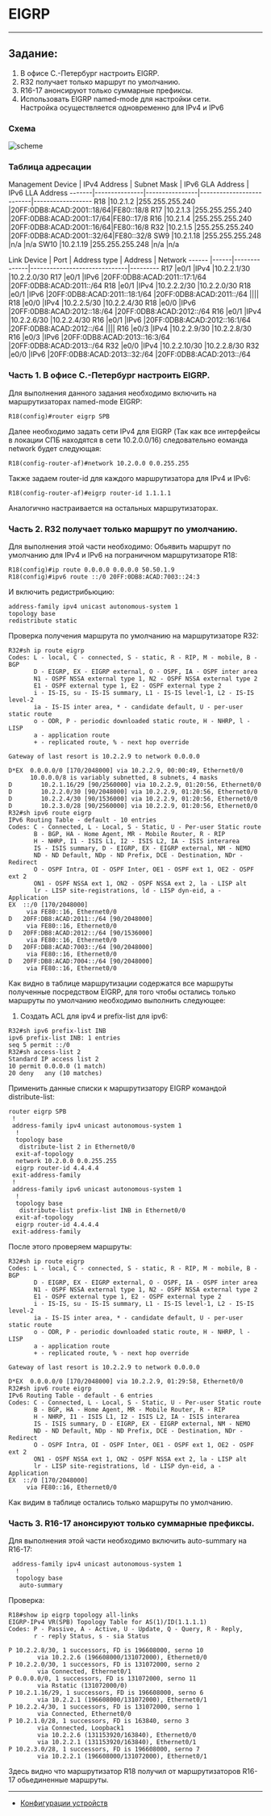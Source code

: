 # EIGRP 
______  
## Задание:  
1. В офисе С.-Петербург настроить EIGRP.
2. R32 получает только маршрут по умолчанию.
3. R16-17 анонсируют только суммарные префиксы.
4. Использовать EIGRP named-mode для настройки сети.  
Настройка осуществляется одновременно для IPv4 и IPv6
### Схема  
![scheme](https://github.com/Alnor23/OTUS_NETWORK/blob/main/labs/lab8_eigrp/screenshots/scheme.png) 
### Таблица адресации  
Management
Device | IPv4 Address  | Subnet Mask    | IPv6 GLA Address         | IPv6 LLA Address
-------|---------------|----------------|--------------------------|------------------
R18    |10.2.1.2       |255.255.255.240 |20FF:0DB8:ACAD:2001::18/64|FE80::18/8
R17    |10.2.1.3       |255.255.255.240 |20FF:0DB8:ACAD:2001::17/64|FE80::17/8
R16    |10.2.1.4       |255.255.255.240 |20FF:0DB8:ACAD:2001::16/64|FE80::16/8
R32    |10.2.1.5       |255.255.255.240 |20FF:0DB8:ACAD:2001::32/64|FE80::32/8
SW9    |10.2.1.18      |255.255.255.248 |n/a                       |n/a
SW10   |10.2.1.19      |255.255.255.248 |n/a                       |n/a

Link
Device | Port | Address type | Address                      | Network
------ |------|--------------|------------------------------|---------
R17    |e0/1  |IPv4          |10.2.2.1/30                   |10.2.2.0/30
R17    |e0/1  |IPv6          |20FF:0DB8:ACAD:2011::17:1/64  |20FF:0DB8:ACAD:2011::/64
R18    |e0/1  |IPv4          |10.2.2.2/30                   |10.2.2.0/30
R18    |e0/1  |IPv6          |20FF:0DB8:ACAD:2011::18:1/64  |20FF:0DB8:ACAD:2011::/64
||||
R18    |e0/0  |IPv4          |10.2.2.5/30                   |10.2.2.4/30
R18    |e0/0  |IPv6          |20FF:0DB8:ACAD:2012::18:/64   |20FF:0DB8:ACAD:2012::/64
R16    |e0/1  |IPv4          |10.2.2.6/30                   |10.2.2.4/30
R16    |e0/1  |IPv6          |20FF:0DB8:ACAD:2012::16:1/64  |20FF:0DB8:ACAD:2012::/64
||||
R16    |e0/3  |IPv4          |10.2.2.9/30                   |10.2.2.8/30
R16    |e0/3  |IPv6          |20FF:0DB8:ACAD:2013::16:3/64  |20FF:0DB8:ACAD:2013::/64
R32    |e0/0  |IPv4          |10.2.2.10/30                  |10.2.2.8/30
R32    |e0/0  |IPv6          |20FF:0DB8:ACAD:2013::32:/64   |20FF:0DB8:ACAD:2013::/64
### Часть 1. В офисе С.-Петербург настроить EIGRP.  
Для выполнения данного задания необходимо включить на маршрутизаторах named-mode EIGRP:
```
R18(config)#router eigrp SPB
```
Далее необходимо задать сети IPv4 для EIGRP (Так как все интерфейсы в локации СПБ находятся в сети 10.2.0.0/16) следовательно еоманда network будет следующая:
```
R18(config-router-af)#network 10.2.0.0 0.0.255.255
```
Такжe задаем router-id для каждого маршрутизатора для IPv4 и IPv6:
```
R18(config-router-af)#eigrp router-id 1.1.1.1
```
Аналогично настраивается на остальных маршрутизаторах.  
### Часть 2. R32 получает только маршрут по умолчанию.
Для выполнения этой части необходимо:
Обьявить маршрут по умолчанию для IPv4 и IPv6 на пограничном маршрутизаторе R18:  
```
R18(config)#ip route 0.0.0.0 0.0.0.0 50.50.1.9
R18(config)#ipv6 route ::/0 20FF:0DB8:ACAD:7003::24:3
```
И включить редистрибьюцию:  
```
address-family ipv4 unicast autonomous-system 1
topology base
redistribute static
```
Проверка получения маршрута по умолчанию на маршрутизаторе R32:  
```
R32#sh ip route eigrp
Codes: L - local, C - connected, S - static, R - RIP, M - mobile, B - BGP
       D - EIGRP, EX - EIGRP external, O - OSPF, IA - OSPF inter area
       N1 - OSPF NSSA external type 1, N2 - OSPF NSSA external type 2
       E1 - OSPF external type 1, E2 - OSPF external type 2
       i - IS-IS, su - IS-IS summary, L1 - IS-IS level-1, L2 - IS-IS level-2
       ia - IS-IS inter area, * - candidate default, U - per-user static route
       o - ODR, P - periodic downloaded static route, H - NHRP, l - LISP
       a - application route
       + - replicated route, % - next hop override

Gateway of last resort is 10.2.2.9 to network 0.0.0.0

D*EX  0.0.0.0/0 [170/2048000] via 10.2.2.9, 00:00:49, Ethernet0/0
      10.0.0.0/8 is variably subnetted, 8 subnets, 4 masks
D        10.2.1.16/29 [90/2560000] via 10.2.2.9, 01:20:56, Ethernet0/0
D        10.2.2.0/30 [90/2048000] via 10.2.2.9, 01:20:56, Ethernet0/0
D        10.2.2.4/30 [90/1536000] via 10.2.2.9, 01:20:56, Ethernet0/0
D        10.2.3.0/28 [90/2560000] via 10.2.2.9, 01:20:56, Ethernet0/0
R32#sh ipv6 route eigrp
IPv6 Routing Table - default - 10 entries
Codes: C - Connected, L - Local, S - Static, U - Per-user Static route
       B - BGP, HA - Home Agent, MR - Mobile Router, R - RIP
       H - NHRP, I1 - ISIS L1, I2 - ISIS L2, IA - ISIS interarea
       IS - ISIS summary, D - EIGRP, EX - EIGRP external, NM - NEMO
       ND - ND Default, NDp - ND Prefix, DCE - Destination, NDr - Redirect
       O - OSPF Intra, OI - OSPF Inter, OE1 - OSPF ext 1, OE2 - OSPF ext 2
       ON1 - OSPF NSSA ext 1, ON2 - OSPF NSSA ext 2, la - LISP alt
       lr - LISP site-registrations, ld - LISP dyn-eid, a - Application
EX  ::/0 [170/2048000]
     via FE80::16, Ethernet0/0
D   20FF:DB8:ACAD:2011::/64 [90/2048000]
     via FE80::16, Ethernet0/0
D   20FF:DB8:ACAD:2012::/64 [90/1536000]
     via FE80::16, Ethernet0/0
D   20FF:DB8:ACAD:7003::/64 [90/2048000]
     via FE80::16, Ethernet0/0
D   20FF:DB8:ACAD:7004::/64 [90/2048000]
     via FE80::16, Ethernet0/0
```
Как видно в таблице маршрутизации содержатся все маршруты полученные посредством EIGRP, для того чтобы остались только маршруты по умолчанию необходимо выполнить следующее:
1. Создать ACL для ipv4 и prefix-list для ipv6:
```
R32#sh ipv6 prefix-list INB
ipv6 prefix-list INB: 1 entries
seq 5 permit ::/0
R32#sh access-list 2
Standard IP access list 2
10 permit 0.0.0.0 (1 match)
20 deny   any (10 matches)
```
Применить данные списки к маршрутизатору EIGRP командой distribute-list:
```
router eigrp SPB
 !
 address-family ipv4 unicast autonomous-system 1
  !
  topology base
   distribute-list 2 in Ethernet0/0
  exit-af-topology
  network 10.2.0.0 0.0.255.255
  eigrp router-id 4.4.4.4
 exit-address-family
 !
 address-family ipv6 unicast autonomous-system 1
  !
  topology base
   distribute-list prefix-list INB in Ethernet0/0
  exit-af-topology
  eigrp router-id 4.4.4.4
 exit-address-family
```
После этого проверяем маршруты:
```
R32#sh ip route eigrp
Codes: L - local, C - connected, S - static, R - RIP, M - mobile, B - BGP
       D - EIGRP, EX - EIGRP external, O - OSPF, IA - OSPF inter area
       N1 - OSPF NSSA external type 1, N2 - OSPF NSSA external type 2
       E1 - OSPF external type 1, E2 - OSPF external type 2
       i - IS-IS, su - IS-IS summary, L1 - IS-IS level-1, L2 - IS-IS level-2
       ia - IS-IS inter area, * - candidate default, U - per-user static route
       o - ODR, P - periodic downloaded static route, H - NHRP, l - LISP
       a - application route
       + - replicated route, % - next hop override

Gateway of last resort is 10.2.2.9 to network 0.0.0.0

D*EX  0.0.0.0/0 [170/2048000] via 10.2.2.9, 01:29:58, Ethernet0/0
R32#sh ipv6 route eigrp
IPv6 Routing Table - default - 6 entries
Codes: C - Connected, L - Local, S - Static, U - Per-user Static route
       B - BGP, HA - Home Agent, MR - Mobile Router, R - RIP
       H - NHRP, I1 - ISIS L1, I2 - ISIS L2, IA - ISIS interarea
       IS - ISIS summary, D - EIGRP, EX - EIGRP external, NM - NEMO
       ND - ND Default, NDp - ND Prefix, DCE - Destination, NDr - Redirect
       O - OSPF Intra, OI - OSPF Inter, OE1 - OSPF ext 1, OE2 - OSPF ext 2
       ON1 - OSPF NSSA ext 1, ON2 - OSPF NSSA ext 2, la - LISP alt
       lr - LISP site-registrations, ld - LISP dyn-eid, a - Application
EX  ::/0 [170/2048000]
     via FE80::16, Ethernet0/0
```
Как видим в таблице остались только маршруты по умолчанию.

### Часть 3. R16-17 анонсируют только суммарные префиксы.  
Для выполнения этой части необходимо включить auto-summary на R16-17:  
```
 address-family ipv4 unicast autonomous-system 1
  !
  topology base
   auto-summary
```
Проверка:  
```
R18#show ip eigrp topology all-links
EIGRP-IPv4 VR(SPB) Topology Table for AS(1)/ID(1.1.1.1)
Codes: P - Passive, A - Active, U - Update, Q - Query, R - Reply,
       r - reply Status, s - sia Status

P 10.2.2.8/30, 1 successors, FD is 196608000, serno 10
        via 10.2.2.6 (196608000/131072000), Ethernet0/0
P 10.2.2.0/30, 1 successors, FD is 131072000, serno 2
        via Connected, Ethernet0/1
P 0.0.0.0/0, 1 successors, FD is 131072000, serno 11
        via Rstatic (131072000/0)
P 10.2.1.16/29, 1 successors, FD is 196608000, serno 6
        via 10.2.2.1 (196608000/131072000), Ethernet0/1
P 10.2.2.4/30, 1 successors, FD is 131072000, serno 1
        via Connected, Ethernet0/0
P 10.2.1.0/28, 1 successors, FD is 163840, serno 3
        via Connected, Loopback1
        via 10.2.2.6 (131153920/163840), Ethernet0/0
        via 10.2.2.1 (131153920/163840), Ethernet0/1
P 10.2.3.0/28, 1 successors, FD is 196608000, serno 7
        via 10.2.2.1 (196608000/131072000), Ethernet0/1
```
Здесь видно что маршрутизатор R18 получил от маршрутизаторов R16-17 обьединенные маршруты.    
 _______
  - [Конфигурации устройств](https://github.com/Alnor23/OTUS_NETWORK/tree/main/labs/lab8_eigrp/config)
  





